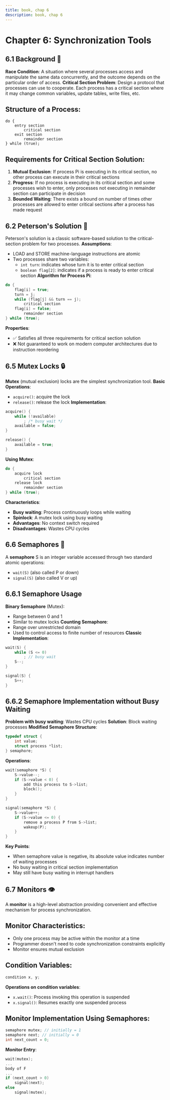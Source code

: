 ```yaml
---
title: book, chap 6
description: book, chap 6
---
```


# Chapter 6: Synchronization Tools

## 6.1 Background 🌟
**Race Condition**: A situation where several processes access and manipulate the same data concurrently, and the outcome depends on the particular order of access.
**Critical Section Problem**: Design a protocol that processes can use to cooperate. Each process has a critical section where it may change common variables, update tables, write files, etc.
## Structure of a Process:
```
do {
    entry section
        critical section
    exit section
        remainder section
} while (true);
```
## Requirements for Critical Section Solution:
1. **Mutual Exclusion**: If process Pi is executing in its critical section, no other process can execute in their critical sections
2. **Progress**: If no process is executing in its critical section and some processes wish to enter, only processes not executing in remainder section can participate in decision
3. **Bounded Waiting**: There exists a bound on number of times other processes are allowed to enter critical sections after a process has made request
## 6.2 Peterson's Solution 🔧
Peterson's solution is a classic software-based solution to the critical-section problem for two processes.
**Assumptions**:
- LOAD and STORE machine-language instructions are atomic
- Two processes share two variables:
    - `int turn`: indicates whose turn it is to enter critical section
    - `boolean flag[2]`: indicates if a process is ready to enter critical section
**Algorithm for Process Pi**:
```c
do {
    flag[i] = true;
    turn = j;
    while (flag[j] && turn == j);
        critical section
    flag[i] = false;
        remainder section
} while (true);
```
**Properties**:
- ✅ Satisfies all three requirements for critical section solution
- ❌ Not guaranteed to work on modern computer architectures due to instruction reordering
## 6.5 Mutex Locks 🔒
**Mutex** (mutual exclusion) locks are the simplest synchronization tool.
**Basic Operations**:
- `acquire()`: acquire the lock
- `release()`: release the lock
**Implementation**:
```c
acquire() {
    while (!available)
        ; /* busy wait */
    available = false;
}

release() {
    available = true;
}
```
**Using Mutex**:
```c
do {
    acquire lock
        critical section
    release lock
        remainder section
} while (true);
```
**Characteristics**:
- **Busy waiting**: Process continuously loops while waiting
- **Spinlock**: A mutex lock using busy waiting
- **Advantages**: No context switch required
- **Disadvantages**: Wastes CPU cycles
## 6.6 Semaphores 🚦
A **semaphore** S is an integer variable accessed through two standard atomic operations:
- `wait(S)` (also called P or down)
- `signal(S)` (also called V or up)
## 6.6.1 Semaphore Usage
**Binary Semaphore** (Mutex):
- Range between 0 and 1
- Similar to mutex locks
**Counting Semaphore**:
- Range over unrestricted domain
- Used to control access to finite number of resources
**Classic Implementation**:
```c
wait(S) {
    while (S <= 0)
        ; // busy wait
    S--;
}

signal(S) {
    S++;
}
```
## 6.6.2 Semaphore Implementation without Busy Waiting
**Problem with busy waiting**: Wastes CPU cycles
**Solution**: Block waiting processes
**Modified Semaphore Structure**:
```c
typedef struct {
    int value;
    struct process *list;
} semaphore;
```
**Operations**:
```c
wait(semaphore *S) {
    S->value--;
    if (S->value < 0) {
        add this process to S->list;
        block();
    }
}

signal(semaphore *S) {
    S->value++;
    if (S->value <= 0) {
        remove a process P from S->list;
        wakeup(P);
    }
}
```
**Key Points**:
- When semaphore value is negative, its absolute value indicates number of waiting processes
- No busy waiting in critical section implementation
- May still have busy waiting in interrupt handlers
## 6.7 Monitors 👁️
A **monitor** is a high-level abstraction providing convenient and effective mechanism for process synchronization.
## Monitor Characteristics:
- Only one process may be active within the monitor at a time
- Programmer doesn't need to code synchronization constraints explicitly
- Monitor ensures mutual exclusion
## Condition Variables:
```c
condition x, y;
```
**Operations on condition variables**:
- `x.wait()`: Process invoking this operation is suspended
- `x.signal()`: Resumes exactly one suspended process
## Monitor Implementation Using Semaphores:
```c
semaphore mutex; // initially = 1
semaphore next; // initially = 0
int next_count = 0;
```
**Monitor Entry**:
```c
wait(mutex);
...
body of F
...
if (next_count > 0)
    signal(next);
else
    signal(mutex);
```

